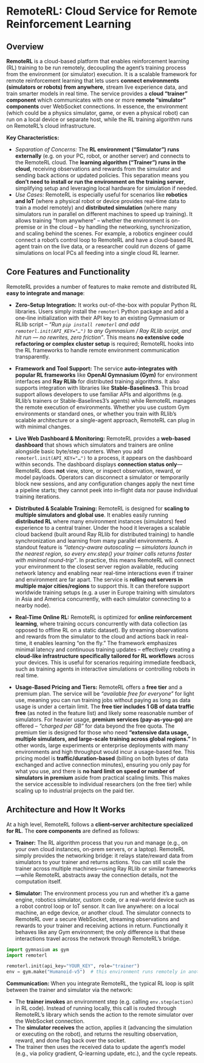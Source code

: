 # RemoteRL: Cloud Service for Remote Reinforcement Learning

## Overview

**RemoteRL** is a cloud-based platform that enables reinforcement learning (RL) training to be run remotely, decoupling the agent’s training process from the environment (or simulator) execution. It is a scalable framework for remote reinforcement learning that lets users **connect environments (simulators or robots) from anywhere**, stream live experience data, and train smarter models in real time. The service provides a **cloud “trainer” component** which communicates with one or more **remote “simulator” components** over WebSocket connections. In essence, the environment (which could be a physics simulator, game, or even a physical robot) can run on a local device or separate host, while the RL training algorithm runs on RemoteRL’s cloud infrastructure.

**Key Characteristics:**

* *Separation of Concerns:* The **RL environment (“Simulator”) runs externally** (e.g. on your PC, robot, or another server) and connects to the RemoteRL cloud. The **learning algorithm (“Trainer”) runs in the cloud**, receiving observations and rewards from the simulator and sending back actions or updated policies. This separation means you **don’t need to install or run the environment on the training server**, simplifying setup and leveraging local hardware for simulation if needed.
* *Use Cases:* RemoteRL is especially useful for scenarios like **robotics and IoT** (where a physical robot or device provides real-time data to train a model remotely) and **distributed simulation** (where many simulators run in parallel on different machines to speed up training). It allows training "from anywhere" – whether the environment is on-premise or in the cloud – by handling the networking, synchronization, and scaling behind the scenes. For example, a robotics engineer could connect a robot’s control loop to RemoteRL and have a cloud-based RL agent train on the live data, or a researcher could run dozens of game simulations on local PCs all feeding into a single cloud RL learner.

## Core Features and Functionality

RemoteRL provides a number of features to make remote and distributed RL **easy to integrate and manage**:

* **Zero-Setup Integration:** It works out-of-the-box with popular Python RL libraries. Users simply install the `remoterl` Python package and add a one-line initialization with their API key to an existing Gymnasium or RLlib script – *“Run `pip install remoterl` and add `remoterl.init(API_KEY="…")` to any Gymnasium / Ray RLlib script, and hit run — no rewrites, zero friction”*. This means **no extensive code refactoring or complex cluster setup** is required; RemoteRL hooks into the RL frameworks to handle remote environment communication transparently.

* **Framework and Tool Support:** The service **auto-integrates with popular RL frameworks** like **OpenAI Gymnasium (Gym)** for environment interfaces and **Ray RLlib** for distributed training algorithms. It also supports integration with libraries like **Stable-Baselines3**. This broad support allows developers to use familiar APIs and algorithms (e.g. RLlib’s trainers or Stable-Baselines3’s agents) while RemoteRL manages the remote execution of environments. Whether you use custom Gym environments or standard ones, or whether you train with RLlib’s scalable architecture or a single-agent approach, RemoteRL can plug in with minimal changes.

* **Live Web Dashboard & Monitoring:** RemoteRL provides a **web‑based dashboard** that shows which simulators and trainers are online alongside basic byte/step counters. When you add `remoterl.init(API_KEY="…")` to a process, it appears on the dashboard within seconds. The dashboard displays **connection status only**—RemoteRL does **not** view, store, or inspect observation, reward, or model payloads. Operators can disconnect a simulator or temporarily block new sessions, and any configuration changes apply the next time a pipeline starts; they cannot peek into in‑flight data nor pause individual training iterations.
  
* **Distributed & Scalable Training:** RemoteRL is designed for **scaling to multiple simulators and global use**. It enables easily running **distributed RL** where many environment instances (simulators) feed experience to a central trainer. Under the hood it leverages a scalable cloud backend (built around Ray RLlib for distributed training) to handle synchronization and learning from many parallel environments. A standout feature is *“latency-aware autoscaling — simulators launch in the nearest region, so every env.step() your trainer calls returns faster with minimal round-trip”*. In practice, this means RemoteRL will connect your environment to the closest server region available, reducing network latency and enabling near real-time interactions even if trainer and environment are far apart. The service is **rolling out servers in multiple major cities/regions** to support this. It can therefore support worldwide training setups (e.g. a user in Europe training with simulators in Asia and America concurrently, with each simulator connecting to a nearby node).

* **Real-Time Online RL:** RemoteRL is optimized for **online reinforcement learning**, where training occurs concurrently with data collection (as opposed to offline RL on a static dataset). By streaming observations and rewards from the simulator to the cloud and actions back in real-time, it enables learning “on the fly.” The framework emphasizes minimal latency and continuous training updates – effectively creating a **cloud-like infrastructure specifically tailored for RL workflows** across your devices. This is useful for scenarios requiring immediate feedback, such as training agents in interactive simulations or controlling robots in real time.

* **Usage-Based Pricing and Tiers:** RemoteRL offers a **free tier** and a premium plan. The service will be *“available free for everyone”* for light use, meaning you can run training jobs without paying as long as data usage is under a certain limit. The **free tier includes 1 GB of data traffic free** (as noted in the feature list) and likely some reasonable number of simulators. For heavier usage, **premium services (pay-as-you-go)** are offered – *“charged per GB”* for data beyond the free quota. The premium tier is designed for those who need **“extensive data usage, multiple simulators, and large-scale training across global regions.”** In other words, large experiments or enterprise deployments with many environments and high throughput would incur a usage-based fee. This pricing model is **traffic/duration-based** (billing on both bytes of data exchanged and active connection minutes), ensuring you only pay for what you use, and there is **no hard limit on speed or number of simulators in premium** aside from practical scaling limits. This makes the service accessible to individual researchers (on the free tier) while scaling up to industrial projects on the paid tier.

## Architecture and How It Works

At a high level, RemoteRL follows a **client–server architecture specialized for RL**. The **core components** are defined as follows:

* **Trainer:** The RL algorithm process that you run and manage (e.g., on your own cloud instances, on-prem servers, or a laptop). RemoteRL simply provides the networking bridge: it relays state/reward data from simulators to your trainer and returns actions. You can still scale the trainer across multiple machines—using Ray RLlib or similar frameworks—while RemoteRL abstracts away the connection details, not the computation itself.

* **Simulator:** The environment process you run and whether it’s a game engine, robotics simulator, custom code, or a real-world device such as a robot control loop or IoT sensor. It can live anywhere: on a local machine, an edge device, or another cloud. The simulator connects to RemoteRL over a secure WebSocket, streaming observations and rewards to your trainer and receiving actions in return. Functionally it behaves like any Gym environment; the only difference is that these interactions travel across the network through RemoteRL’s bridge.

```python
import gymnasium as gym
import remoterl 

remoterl.init(api_key="YOUR_KEY", role="trainer")
env = gym.make("Humanoid-v5")  # this environment runs remotely in another city
```

**Communication:** When you integrate RemoteRL, the typical RL loop is split between the trainer and simulator via the network:

* The **trainer invokes** an environment step (e.g. calling `env.step(action)` in RL code). Instead of running locally, this call is routed through RemoteRL’s library which sends the action to the remote simulator over the WebSocket connection.
* The **simulator receives** the action, applies it (advancing the simulation or executing on the robot), and returns the resulting observation, reward, and done flag back over the socket.
* The trainer then uses the received data to update the agent’s model (e.g., via policy gradient, Q-learning update, etc.), and the cycle repeats.
